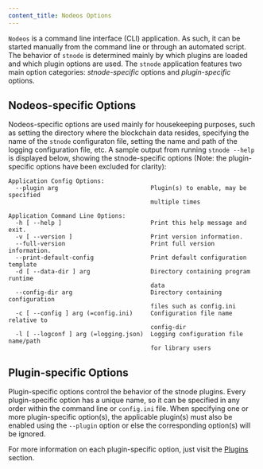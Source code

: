 ```yaml
---
content_title: Nodeos Options
---
```


`Nodeos` is a command line interface (CLI) application. As such, it can be started manually from the command line or through an automated script. The behavior of `stnode` is determined mainly by which plugins are loaded and which plugin options are used. The `stnode` application features two main option categories: *stnode-specific* options and *plugin-specific* options.

## Nodeos-specific Options

Nodeos-specific options are used mainly for housekeeping purposes, such as setting the directory where the blockchain data resides, specifying the name of the `stnode` configuraton file, setting the name and path of the logging configuration file, etc. A sample output from running  `stnode --help` is displayed below, showing the stnode-specific options (Note: the plugin-specific options have been excluded for clarity):

```console
Application Config Options:
  --plugin arg                          Plugin(s) to enable, may be specified 
                                        multiple times

Application Command Line Options:
  -h [ --help ]                         Print this help message and exit.
  -v [ --version ]                      Print version information.
  --full-version                        Print full version information.
  --print-default-config                Print default configuration template
  -d [ --data-dir ] arg                 Directory containing program runtime 
                                        data
  --config-dir arg                      Directory containing configuration 
                                        files such as config.ini
  -c [ --config ] arg (=config.ini)     Configuration file name relative to 
                                        config-dir
  -l [ --logconf ] arg (=logging.json)  Logging configuration file name/path 
                                        for library users
```

## Plugin-specific Options

Plugin-specific options control the behavior of the stnode plugins. Every plugin-specific option has a unique name, so it can be specified in any order within the command line or `config.ini` file. When specifying one or more plugin-specific option(s), the applicable plugin(s) must also be enabled using the `--plugin` option or else the corresponding option(s) will be ignored.

For more information on each plugin-specific option, just visit the [Plugins](../03_plugins/index.md) section.
